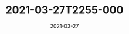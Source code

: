 ---
date: 2021-03-27
title: 2021-03-27T2255-000
hero: 2021/2021-03-27T2255-000.jpeg

# briefly describe the image…
alt: ''

# insert the closed caption text after the three-dash break…
# (include line-breaks, punctuation, and capitalization)
---